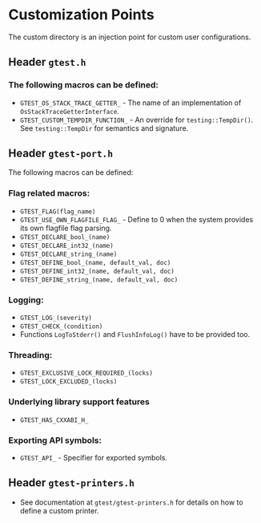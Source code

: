 # Customization Points

The custom directory is an injection point for custom user configurations.

## Header `gtest.h`

### The following macros can be defined:

*   `GTEST_OS_STACK_TRACE_GETTER_` - The name of an implementation of
    `OsStackTraceGetterInterface`.
*   `GTEST_CUSTOM_TEMPDIR_FUNCTION_` - An override for `testing::TempDir()`. See
    `testing::TempDir` for semantics and signature.

## Header `gtest-port.h`

The following macros can be defined:

### Flag related macros:

*   `GTEST_FLAG(flag_name)`
*   `GTEST_USE_OWN_FLAGFILE_FLAG_` - Define to 0 when the system provides its
    own flagfile flag parsing.
*   `GTEST_DECLARE_bool_(name)`
*   `GTEST_DECLARE_int32_(name)`
*   `GTEST_DECLARE_string_(name)`
*   `GTEST_DEFINE_bool_(name, default_val, doc)`
*   `GTEST_DEFINE_int32_(name, default_val, doc)`
*   `GTEST_DEFINE_string_(name, default_val, doc)`

### Logging:

*   `GTEST_LOG_(severity)`
*   `GTEST_CHECK_(condition)`
*   Functions `LogToStderr()` and `FlushInfoLog()` have to be provided too.

### Threading:

*   `GTEST_EXCLUSIVE_LOCK_REQUIRED_(locks)`
*   `GTEST_LOCK_EXCLUDED_(locks)`

### Underlying library support features

*   `GTEST_HAS_CXXABI_H_`

### Exporting API symbols:

*   `GTEST_API_` - Specifier for exported symbols.

## Header `gtest-printers.h`

*   See documentation at `gtest/gtest-printers.h` for details on how to define a
    custom printer.
